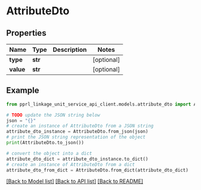 # AttributeDto


## Properties

Name | Type | Description | Notes
------------ | ------------- | ------------- | -------------
**type** | **str** |  | [optional] 
**value** | **str** |  | [optional] 

## Example

```python
from pprl_linkage_unit_service_api_client.models.attribute_dto import AttributeDto

# TODO update the JSON string below
json = "{}"
# create an instance of AttributeDto from a JSON string
attribute_dto_instance = AttributeDto.from_json(json)
# print the JSON string representation of the object
print(AttributeDto.to_json())

# convert the object into a dict
attribute_dto_dict = attribute_dto_instance.to_dict()
# create an instance of AttributeDto from a dict
attribute_dto_from_dict = AttributeDto.from_dict(attribute_dto_dict)
```
[[Back to Model list]](../README.md#documentation-for-models) [[Back to API list]](../README.md#documentation-for-api-endpoints) [[Back to README]](../README.md)


